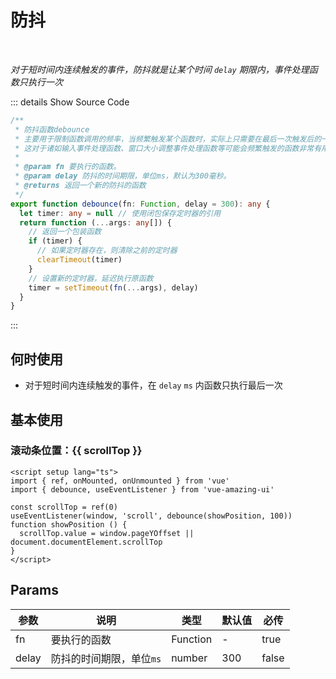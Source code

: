 # 防抖<BackTop />

<br/>

*对于短时间内连续触发的事件，防抖就是让某个时间 `delay` 期限内，事件处理函数只执行一次*

::: details Show Source Code

```ts
/**
 * 防抖函数debounce
 * 主要用于限制函数调用的频率，当频繁触发某个函数时，实际上只需要在最后一次触发后的一段时间内执行一次即可。
 * 这对于诸如输入事件处理函数、窗口大小调整事件处理函数等可能会频繁触发的函数非常有用。
 *
 * @param fn 要执行的函数。
 * @param delay 防抖的时间期限，单位ms，默认为300毫秒。
 * @returns 返回一个新的防抖的函数
 */
export function debounce(fn: Function, delay = 300): any {
  let timer: any = null // 使用闭包保存定时器的引用
  return function (...args: any[]) {
    // 返回一个包装函数
    if (timer) {
      // 如果定时器存在，则清除之前的定时器
      clearTimeout(timer)
    }
    // 设置新的定时器，延迟执行原函数
    timer = setTimeout(fn(...args), delay)
  }
}
```

:::

## 何时使用

- 对于短时间内连续触发的事件，在 `delay` `ms` 内函数只执行最后一次

<script setup lang="ts">
import { ref, onMounted, onUnmounted } from 'vue'
import { debounce, useEventListener } from 'vue-amazing-ui'

const scrollTop = ref(0)
useEventListener(window, 'scroll', debounce(showPosition, 100))
function showPosition () {
  scrollTop.value = window.pageYOffset || document.documentElement.scrollTop
}
</script>

## 基本使用

<h3>滚动条位置：{{ scrollTop }}</h3>

```vue
<script setup lang="ts">
import { ref, onMounted, onUnmounted } from 'vue'
import { debounce, useEventListener } from 'vue-amazing-ui'

const scrollTop = ref(0)
useEventListener(window, 'scroll', debounce(showPosition, 100))
function showPosition () {
  scrollTop.value = window.pageYOffset || document.documentElement.scrollTop
}
</script>
```

## Params

参数 | 说明 | 类型 | 默认值 | 必传
-- | -- | -- | -- | --
fn | 要执行的函数 | Function | - | true
delay | 防抖的时间期限，单位`ms` | number | 300 | false

